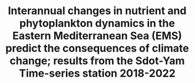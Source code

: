 ---
title: "Interannual changes in nutrient and phytoplankton dynamics in the Eastern Mediterranean Sea (EMS) predict the consequences of climate change; results from the Sdot-Yam Time-series station 2018-2022"
authors: "Ben Ezra, T., A. Blachinsky, S. Gozali, A. Tsemel, Y. Fadida, D. Tchernov, Y. Lehahn, T. Tsagaraki, I. Berman-Frank, M. Krom"
journal: "Deep Sea Research Part I: Oceanographic Research Papers"
volume: "213"
pages: "104403"
year: 2024
doi: "10.1016/j.dsr.2024.104403"
url: "https://doi.org/10.1016/j.dsr.2024.104403"
pdf: false
openAccess: false
abstract: ""
keywords: ["Eastern Mediterranean", "nutrient dynamics", "phytoplankton", "climate change", "time series"]
featured: false
---